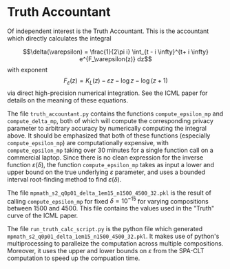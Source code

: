 # Truth Accountant

Of independent interest is the Truth Accountant. This is the accountant which directly calculates the integral 

$$\delta(\varepsilon) = \frac{1}{2\pi i} \int_{t - i \infty}^{t+ i \infty} e^{F_\varepsilon(z)} dz$$
with exponent 
$$F_\varepsilon(z) = K_L(z) - \varepsilon z - \log z - \log (z+1)$$
via direct high-precision numerical integration. See the ICML paper for details on the meaning of these equations. 

The file ```truth_accountant.py``` 
contains the functions ```compute_epsilon_mp``` and ```compute_delta_mp```, both of which will compute the corresponding privacy parameter to arbitrary
accuracy by numerically computing the integral above. It should be emphasized that both of these functions (especially ```compute_epsilon_mp```) 
are computationally expensive, with ```compute_epsilon_mp``` taking over 30 minutes for a single function call on a commercial laptop. Since there is no clean expression for the inverse function $\varepsilon(\delta)$, the function ```compute_epsilon_mp``` takes as input a lower and upper bound on the true underlying $\varepsilon$ parameter, and uses a bounded interval root-finding method to find $\varepsilon(\delta)$. 

The file ```mpmath_s2_q0p01_delta_1em15_n1500_4500_32.pkl``` is the result of calling ```compute_epsilon_mp``` for fixed $\delta = 10^{-15}$ for varying compositions between
1500 and 4500. This file contains the values used in the "Truth" curve of the ICML paper. 

The file ```run_truth_calc_script.py``` is the python file which generated ```mpmath_s2_q0p01_delta_1em15_n1500_4500_32.pkl```. It makes use of python's multiprocessing to paralleize
the computation across multiple compositions. Moreover, it uses the upper and lower bounds on $\varepsilon$ from the SPA-CLT computation to speed up the compuation time. 

